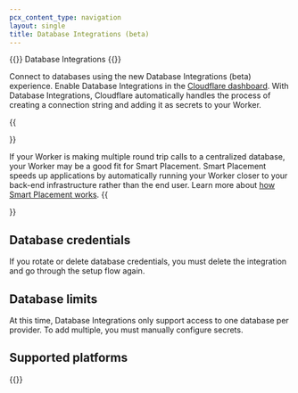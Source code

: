 ```yaml
---
pcx_content_type: navigation
layout: single
title: Database Integrations (beta)
---
```


{{<beta>}} Database Integrations {{</beta>}}

Connect to databases using the new Database Integrations (beta) experience. Enable Database Integrations in the [Cloudflare dashboard](https://dash.cloudflare.com). With Database Integrations, Cloudflare automatically handles the process of creating a connection string and adding it as secrets to your Worker.

{{<Aside type="note" header="Making multiple round trip calls to a centralized database from a Worker?">}}

If your Worker is making multiple round trip calls to a centralized database, your Worker may be a good fit for Smart Placement. Smart Placement speeds up applications by automatically running your Worker closer to your back-end infrastructure rather than the end user. Learn more about [how Smart Placement works](/workers/configuration/smart-placement/).
{{</Aside>}}

## Database credentials

If you rotate or delete database credentials, you must delete the integration and go through the setup flow again. 

## Database limits

At this time, Database Integrations only support access to one database per provider. To add multiple, you must manually configure secrets.

## Supported platforms

{{<directory-listing>}}